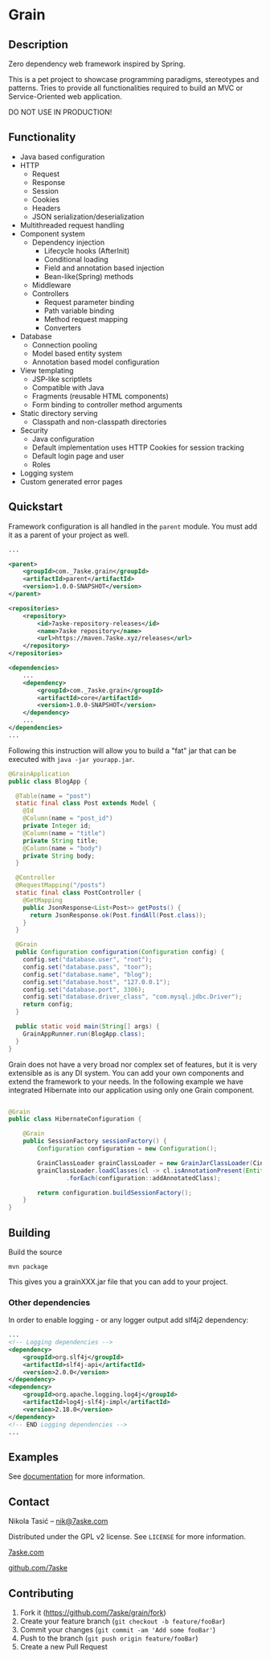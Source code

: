 # Grain

## Description

Zero dependency web framework inspired by Spring.

This is a pet project to showcase programming paradigms, stereotypes and
patterns. Tries to provide all functionalities required to build an MVC or
Service-Oriented web application.

DO NOT USE IN PRODUCTION!

## Functionality

* Java based configuration
* HTTP
    * Request
    * Response
    * Session
    * Cookies
    * Headers
    * JSON serialization/deserialization
* Multithreaded request handling
* Component system
    * Dependency injection
        * Lifecycle hooks (AfterInit)
        * Conditional loading
        * Field and annotation based injection
        * Bean-like(Spring) methods
    * Middleware
    * Controllers
        * Request parameter binding
        * Path variable binding
        * Method request mapping
        * Converters
* Database
    * Connection pooling
    * Model based entity system
    * Annotation based model configuration
* View templating
    * JSP-like scriptlets
    * Compatible with Java
    * Fragments (reusable HTML components)
    * Form binding to controller method arguments
* Static directory serving
    * Classpath and non-classpath directories
* Security
    * Java configuration
    * Default implementation uses HTTP Cookies for session tracking
    * Default login page and user
    * Roles
* Logging system
* Custom generated error pages

## Quickstart

Framework configuration is all handled in the `parent` module. You must add it as a parent of your project as well.

```xml
...

<parent>
    <groupId>com._7aske.grain</groupId>
    <artifactId>parent</artifactId>
    <version>1.0.0-SNAPSHOT</version>
</parent>

<repositories>
    <repository>
        <id>7aske-repository-releases</id>
        <name>7aske repository</name>
        <url>https://maven.7aske.xyz/releases</url>
    </repository>
</repositories>

<dependencies>
    ...
    <dependency>
        <groupId>com._7aske.grain</groupId>
        <artifactId>core</artifactId>
        <version>1.0.0-SNAPSHOT</version>
    </dependency>
    ...
</dependencies>
...
```
Following this instruction will allow you to build a "fat" jar that can be executed with `java -jar yourapp.jar`.

```java
@GrainApplication
public class BlogApp {

  @Table(name = "post")
  static final class Post extends Model {
    @Id
    @Column(name = "post_id")
    private Integer id;
    @Column(name = "title")
    private String title;
    @Column(name = "body")
    private String body;
  }

  @Controller
  @RequestMapping("/posts")
  static final class PostController {
    @GetMapping
    public JsonResponse<List<Post>> getPosts() {
      return JsonResponse.ok(Post.findAll(Post.class));
    }
  }

  @Grain
  public Configuration configuration(Configuration config) {
    config.set("database.user", "root");
    config.set("database.pass", "toor");
    config.set("database.name", "blog");
    config.set("database.host", "127.0.0.1");
    config.set("database.port", 3306);
    config.set("database.driver_class", "com.mysql.jdbc.Driver");
    return config;
  }

  public static void main(String[] args) {
    GrainAppRunner.run(BlogApp.class);
  }
}
```

Grain does not have a very broad nor complex set of features, but it is very extensible as is any DI system. You can
add your own components and extend the framework to your needs. In the following example we have integrated Hibernate
into our application using only one Grain component.

```java

@Grain
public class HibernateConfiguration {

	@Grain
	public SessionFactory sessionFactory() {
		Configuration configuration = new Configuration();

		GrainClassLoader grainClassLoader = new GrainJarClassLoader(CinemaApp.class.getPackageName());
		grainClassLoader.loadClasses(cl -> cl.isAnnotationPresent(Entity.class))
				.forEach(configuration::addAnnotatedClass);

		return configuration.buildSessionFactory();
	}
}

```

## Building

Build the source

```
mvn package
```

This gives you a grainXXX.jar file that you can add to your project.

### Other dependencies

In order to enable logging - or any logger output add slf4j2 dependency:

```xml
...
<!-- Logging dependencies -->
<dependency>
    <groupId>org.slf4j</groupId>
    <artifactId>slf4j-api</artifactId>
    <version>2.0.0</version>
</dependency>
<dependency>
    <groupId>org.apache.logging.log4j</groupId>
    <artifactId>log4j-slf4j-impl</artifactId>
    <version>2.18.0</version>
</dependency>
<!-- END Logging dependencies -->
...
```

## Examples

See [documentation](./documentation/README.md) for more information.

## Contact

Nikola Tasić – nik@7aske.com

Distributed under the GPL v2 license. See ``LICENSE`` for more information.

[7aske.com](https://7aske.com)

[github.com/7aske](https://github.com/7aske)

## Contributing

1. Fork it (<https://github.com/7aske/grain/fork>)
2. Create your feature branch (`git checkout -b feature/fooBar`)
3. Commit your changes (`git commit -am 'Add some fooBar'`)
4. Push to the branch (`git push origin feature/fooBar`)
5. Create a new Pull Request